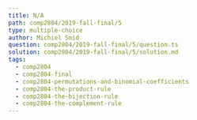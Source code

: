 ```yaml
---
title: N/A
path: comp2804/2019-fall-final/5
type: multiple-choice
author: Michiel Smid
question: comp2804/2019-fall-final/5/question.ts
solution: comp2804/2019-fall-final/5/solution.md
tags:
  - comp2804
  - comp2804-final
  - comp2804-permutations-and-binomial-coefficients
  - comp2804-the-product-rule
  - comp2804-the-bijection-rule
  - comp2804-the-complement-rule
---
```

